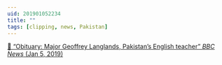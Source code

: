 ```yaml
---
uid: 201901052234  
title: ""  
tags: [clipping, news, Pakistan]
---
```


[📌 “Obituary: Major Geoffrey Langlands, Pakistan’s English teacher” *BBC News* (Jan 5, 2019)](https://www.bbc.com/news/world-asia-46757125)

